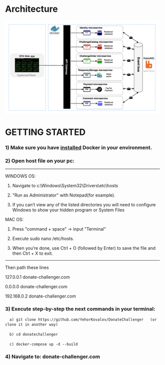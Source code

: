# Architecture

![Screenshot](https://github.com/YehorKovalov/DonateChallenger/blob/f785bfb4b1e9eac0ddbdcc40eca84df1462f5a58/DonateChallenger/Architecture/architecture.png)

# GETTING STARTED

### 1)  Make sure you have [installed](https://www.docker.com/get-started/) Docker in your environment.

### 2) Open host file on your pc:
--------------------------------------------------------------------------------------------------------------------------------
WINDOWS OS:

  1) Navigate to c:\Windows\System32\Drivers\etc\hosts

  2) "Run as Administrator" with Notepad(for example).

  3) If you can’t view any of the listed directories you will need to configure Windows to show your hidden program or System Files

MAC OS:

  1) Press "command + space" -> input "Terminal"

  2) Execute sudo nano /etc/hosts.

  3) When you’re done, use Ctrl + O (followed by Enter) to save the file and then Ctrl + X to exit.
--------------------------------------------------------------------------------------------------------------------------------

Then path these lines

  127.0.0.1 donate-challenger.com
  
  0.0.0.0 donate-challenger.com
  
  192.168.0.2 donate-challenger.com


### 3) Execute step-by-step the next commands in your terminal:
      
      a) git clone https://github.com/YehorKovalov/DonateChallenger   (or clone it in another way)
      
      b) cd donatechallenger
      
      c) docker-compose up -d --build

### 4) Navigate to:   donate-challenger.com
